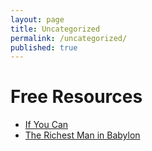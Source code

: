 ```yaml
---
layout: page
title: Uncategorized
permalink: /uncategorized/
published: true
---
```


# Free Resources


 - [If You Can](https://www.etf.com/docs/IfYouCan.pdf) 
 - [The Richest Man in Babylon](http://www.ccsales.com/the_richest_man_in_babylon.pdf)
